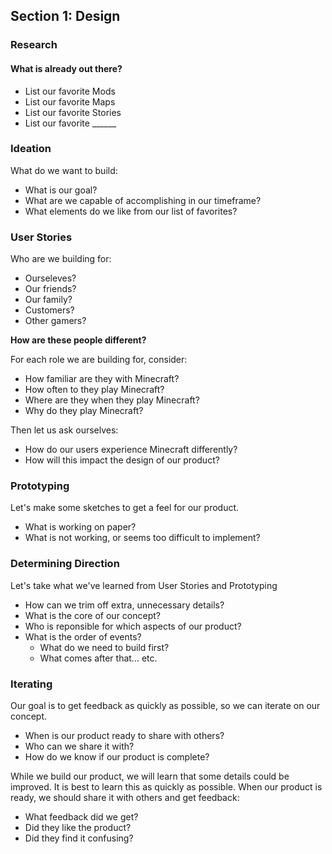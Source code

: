 ## Section 1: Design

### Research

#### What is already out there?
  * List our favorite Mods
  * List our favorite Maps
  * List our favorite Stories
  * List our favorite ______

### Ideation

What do we want to build:
  * What is our goal?
  * What are we capable of accomplishing in our timeframe?
  * What elements do we like from our list of favorites?

### User Stories

Who are we building for:
  * Ourseleves?
  * Our friends?
  * Our family?
  * Customers?
  * Other gamers?

**How are these people different?**

For each role we are building for, consider:
  * How familiar are they with Minecraft?
  * How often to they play Minecraft?
  * Where are they when they play Minecraft?
  * Why do they play Minecraft?

Then let us ask ourselves:
  * How do our users experience Minecraft differently?
  * How will this impact the design of our product?

### Prototyping

Let's make some sketches to get a feel for our product.
  * What is working on paper?
  * What is not working, or seems too difficult to implement?

### Determining Direction

Let's take what we've learned from User Stories and Prototyping
  * How can we trim off extra, unnecessary details?
  * What is the core of our concept?
  * Who is reponsible for which aspects of our product?
  * What is the order of events?
    * What do we need to build first?
    * What comes after that... etc.

### Iterating

Our goal is to get feedback as quickly as possible, so we can iterate on our concept.
  * When is our product ready to share with others?
  * Who can we share it with?
  * How do we know if our product is complete?

While we build our product, we will learn that some details could be improved. It is best to learn this as quickly as possible. When our product is ready, we should share it with others and get feedback:
  * What feedback did we get?
  * Did they like the product?
  * Did they find it confusing?
